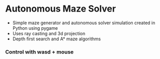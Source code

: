 # Autonomous Maze Solver
- Simple maze generator and autonomous solver simulation created in Python using pygame
- Uses ray casting and 3d projection
- Depth first search and A* maze algorithms

### Control with wasd + mouse
